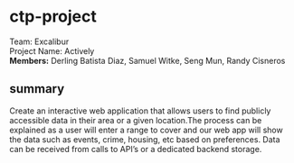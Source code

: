 # ctp-project
Team:  Excalibur </br>
Project Name: Actively <br> 
<strong>Members:</strong> Derling Batista Diaz, Samuel Witke, Seng Mun, Randy Cisneros </br>

## <strong>summary</strong>

Create an interactive web application that allows users to find publicly accessible data in their area or a given location.The process can be explained as a user will enter a range to cover and our web app will show the data such as events, crime, housing, etc based on preferences. Data can be received from calls to API’s or a dedicated backend storage.
